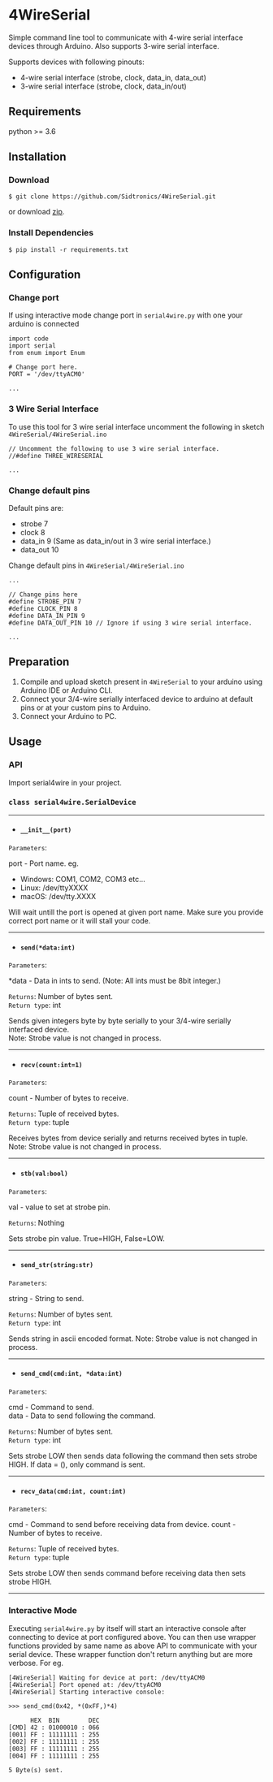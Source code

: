 # 4WireSerial
Simple command line tool to communicate with 4-wire serial interface devices through Arduino. Also supports 3-wire serial interface.

Supports devices with following pinouts:
+ 4-wire serial interface (strobe, clock, data_in, data_out)
+ 3-wire serial interface (strobe, clock, data_in/out)

## Requirements
python >= 3.6

## Installation

### Download
```
$ git clone https://github.com/Sidtronics/4WireSerial.git
```
or download [zip](https://github.com/Sidtronics/4WireSerial/archive/refs/heads/main.zip).

### Install Dependencies
```
$ pip install -r requirements.txt
```
## Configuration

### Change port
If using interactive mode change port in `serial4wire.py` with one your arduino is connected 
```
import code
import serial
from enum import Enum

# Change port here.
PORT = '/dev/ttyACM0'

...
```

### 3 Wire Serial Interface
To use this tool for 3 wire serial interface uncomment the following in sketch `4WireSerial/4WireSerial.ino`
```
// Uncomment the following to use 3 wire serial interface.
//#define THREE_WIRESERIAL

...
```

### Change default pins
Default pins are:
+ strobe 7
+ clock 8
+ data_in 9 (Same as data_in/out in 3 wire serial interface.)
+ data_out 10

Change default pins in `4WireSerial/4WireSerial.ino`
```
...

// Change pins here
#define STROBE_PIN 7
#define CLOCK_PIN 8
#define DATA_IN_PIN 9
#define DATA_OUT_PIN 10 // Ignore if using 3 wire serial interface.

...
```

## Preparation

1) Compile and upload sketch present in `4WireSerial` to your arduino using Arduino IDE or Arduino CLI.
2) Connect your 3/4-wire serially interfaced device to arduino at default pins or at your custom pins to Arduino.
3) Connect your Arduino to PC. 

    
## Usage
### API
Import serial4wire in your project.
### `class serial4wire.SerialDevice`

---

+ #### `__init__(port)`

`Parameters`:

port - Port name. eg.
+ Windows: COM1, COM2, COM3 etc...
+ Linux: /dev/ttyXXXX
+ macOS: /dev/tty.XXXX

Will wait untill the port is opened at given port name.
Make sure you provide correct port name or it will stall your code.

---

+ #### `send(*data:int)`

`Parameters`:  

*data - Data in ints to send. (Note: All ints must be 8bit integer.)

`Returns`: Number of bytes sent.  
`Return type`: int

Sends given integers byte by byte serially to your 3/4-wire serially interfaced device.  
Note: Strobe value is not changed in process.

---

+ #### `recv(count:int=1)`

`Parameters`:

count - Number of bytes to receive.

`Returns`: Tuple of received bytes.  
`Return type`: tuple

Receives bytes from device serially and returns received bytes in tuple.  
Note: Strobe value is not changed in process.

---

+ #### `stb(val:bool)`

`Parameters`:

val - value to set at strobe pin.

`Returns`: Nothing  

Sets strobe pin value. True=HIGH, False=LOW.  

---

+ #### `send_str(string:str)`

`Parameters`:

string -  String to send.

`Returns`: Number of bytes sent.  
`Return type`: int

Sends string in ascii encoded format.
Note: Strobe value is not changed in process.

---

+ #### `send_cmd(cmd:int, *data:int)`

`Parameters`:

cmd - Command to send.  
data - Data to send following the command.

`Returns`: Number of bytes sent.  
`Return type`: int

Sets strobe LOW then sends data following the command then sets strobe HIGH.
If data = (), only command is sent.

---

+ #### `recv_data(cmd:int, count:int)`

`Parameters`: 

cmd - Command to send before receiving data from device.
count - Number of bytes to receive.

`Returns`: Tuple of received bytes.  
`Return type`: tuple

Sets strobe LOW then sends command before receiving data then sets strobe HIGH.

---

### Interactive Mode
Executing `serial4wire.py` by itself will start an interactive console after connecting to device
at port configured above. You can then use wrapper functions provided by same name as above API 
to communicate with your serial device. These wrapper function don't return anything but are more verbose. For eg.  
```
[4WireSerial] Waiting for device at port: /dev/ttyACM0
[4WireSerial] Port opened at: /dev/ttyACM0
[4WireSerial] Starting interactive console:

>>> send_cmd(0x42, *(0xFF,)*4)

      HEX  BIN        DEC
[CMD] 42 : 01000010 : 066
[001] FF : 11111111 : 255
[002] FF : 11111111 : 255
[003] FF : 11111111 : 255
[004] FF : 11111111 : 255

5 Byte(s) sent.
```






